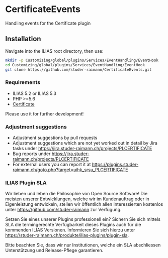 CertificateEvents
=================

Handling events for the Certificate plugin

Installation
------------
Navigate into the ILIAS root directory, then use:

```bash
mkdir -p Customizing/global/plugins/Services/EventHandling/EventHook
cd Customizing/global/plugins/Services/EventHandling/EventHook
git clone https://github.com/studer-raimann/CertificateEvents.git
```

### Requirements
* ILIAS 5.2 or ILIAS 5.3
* PHP >=5.6
* [Certificate](https://github.com/studer-raimann/Certificate)

Please use it for further development!

### Adjustment suggestions
* Adjustment suggestions by pull requests
* Adjustment suggestions which are not yet worked out in detail by Jira tasks under https://jira.studer-raimann.ch/projects/PLCERTIFICATE
* Bug reports under https://jira.studer-raimann.ch/projects/PLCERTIFICATE
* For external users you can report it at https://plugins.studer-raimann.ch/goto.php?target=uihk_srsu_PLCERTIFICATE

### ILIAS Plugin SLA
Wir lieben und leben die Philosophie von Open Source Software! Die meisten unserer Entwicklungen, welche wir im Kundenauftrag oder in Eigenleistung entwickeln, stellen wir öffentlich allen Interessierten kostenlos unter https://github.com/studer-raimann zur Verfügung.

Setzen Sie eines unserer Plugins professionell ein? Sichern Sie sich mittels SLA die termingerechte Verfügbarkeit dieses Plugins auch für die kommenden ILIAS Versionen. Informieren Sie sich hierzu unter https://studer-raimann.ch/produkte/ilias-plugins/plugin-sla.

Bitte beachten Sie, dass wir nur Institutionen, welche ein SLA abschliessen Unterstützung und Release-Pflege garantieren.
